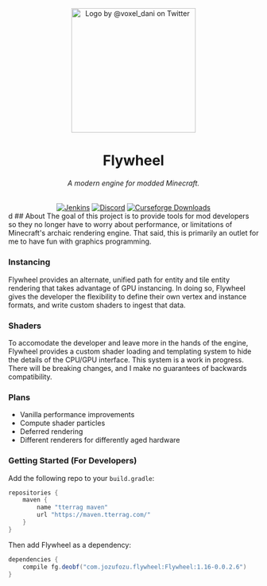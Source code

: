 <div align="center">
<img src="https://i.imgur.com/yVFgPpr.png" alt="Logo by @voxel_dani on Twitter" width="250">
<h1>Flywheel</h1>
<h6>A modern engine for modded Minecraft.</h6>
<a href='https://ci.tterrag.com/job/Flywheel/job/Forge/job/1.16/'><img src='https://ci.tterrag.com/job/Flywheel/job/Forge/job/1.16/badge/icon' alt="Jenkins"></a>
<a href="https://discord.gg/xjD59ThnXy"><img src="https://img.shields.io/discord/841464837406195712?color=5865f2&label=Discord&style=flat" alt="Discord"></a>
<a href="https://www.curseforge.com/minecraft/mc-mods/flywheel"><img src="http://cf.way2muchnoise.eu/486392.svg" alt="Curseforge Downloads"></a>
<br>
</div>
d
## About
The goal of this project is to provide tools for mod developers so they no longer have to worry about performance, or limitations of Minecraft's archaic rendering engine.
That said, this is primarily an outlet for me to have fun with graphics programming.


### Instancing
Flywheel provides an alternate, unified path for entity and tile entity rendering that takes advantage of GPU instancing. In doing so, Flywheel gives the developer the flexibility to define their own vertex and instance formats, and write custom shaders to ingest that data.


### Shaders
To accomodate the developer and leave more in the hands of the engine, Flywheel provides a custom shader loading and templating system to hide the details of the CPU/GPU interface. This system is a work in progress. There will be breaking changes, and I make no guarantees of backwards compatibility.


### Plans
 - Vanilla performance improvements
 - Compute shader particles
 - Deferred rendering
 - Different renderers for differently aged hardware


### Getting Started (For Developers)

Add the following repo to your `build.gradle`:
```groovy
repositories {
    maven {
        name "tterrag maven"
        url "https://maven.tterrag.com/"
    }
}
```

Then add Flywheel as a dependency:
```groovy
dependencies {
    compile fg.deobf("com.jozufozu.flywheel:Flywheel:1.16-0.0.2.6")
}
```
